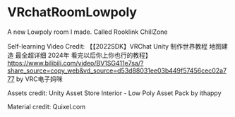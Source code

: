 # VRchatRoomLowpoly
A new Lowpoly room I made. Called Rooklink ChillZone

Self-learning Video Credit: 【【2022SDK】VRChat Unity 制作世界教程 地图建造 最全超详细 2024年 看完以后你上你也行的教程】 https://www.bilibili.com/video/BV1SG411e7sa/?share_source=copy_web&vd_source=d53d88031ee03b449f57456cec02a777 by VRC电子妈咪

Assets credit: Unity Asset Store
Interior - Low Poly Asset Pack by ithappy

Material credit: Quixel.com
